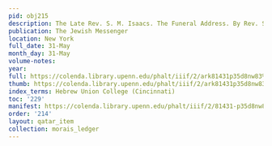 ```yaml
---
pid: obj215
description: The Late Rev. S. M. Isaacs. The Funeral Address. By Rev. S. Morais.
publication: The Jewish Messenger
location: New York
full_date: 31-May
month_day: 31-May
volume-notes:
year:
full: https://colenda.library.upenn.edu/phalt/iiif/2/ark81431p35d8nw83%2FSHA256E-s7075794--83d765cf001419798414fbe22218a8671fbec39bfda73b2173240be5f8224307.jpeg/full/3500,/0/default.jpg
thumb: https://colenda.library.upenn.edu/phalt/iiif/2/ark81431p35d8nw83%2FSHA256E-s7075794--83d765cf001419798414fbe22218a8671fbec39bfda73b2173240be5f8224307.jpeg/full/!200,200/0/default.jpg
index_terms: Hebrew Union College (Cincinnati)
toc: '229'
manifest: https://colenda.library.upenn.edu/phalt/iiif/2/81431-p35d8nw83/manifest
order: '214'
layout: qatar_item
collection: morais_ledger
---
```

